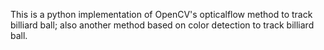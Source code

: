 This is a python implementation of OpenCV's opticalflow method to track billiard ball; also another method based on color detection to track billiard ball.
